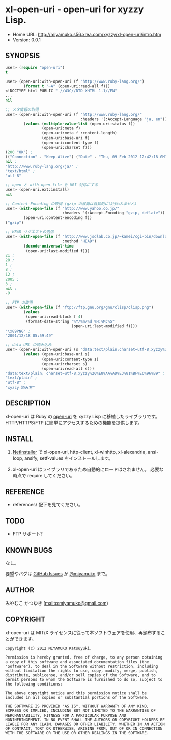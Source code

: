 # xl-open-uri - open-uri for xyzzy Lisp.

* Home URL: http://miyamuko.s56.xrea.com/xyzzy/xl-open-uri/intro.htm
* Version: 0.0.1


## SYNOPSIS

```lisp
user> (require "open-uri")
t

user> (open-uri:with-open-uri (f "http://www.ruby-lang.org/")
        (format t "~A" (open-uri:read-all f)))
<!DOCTYPE html PUBLIC "-//W3C//DTD XHTML 1.1//EN"
...
nil

;; メタ情報の取得
user> (open-uri:with-open-uri (f "http://www.ruby-lang.org/"
                                 :headers '(:Accept-Language "ja, en"))
        (values (multiple-value-list (open-uri:status f))
                (open-uri:meta f)
                (open-uri:meta f :content-length)
                (open-uri:base-uri f)
                (open-uri:content-type f)
                (open-uri:charset f)))
(200 "OK") ;
(("Connection" . "Keep-Alive") ("Date" . "Thu, 09 Feb 2012 12:42:18 GMT") ...) ;
nil ;
"http://www.ruby-lang.org/ja/" ;
"text/html" ;
"utf-8"

;; open と with-open-file を URI 対応にする
user> (open-uri.ext:install)
nil

;; Content-Encoding の取得 (gzip の展開は自動的には行われません)
user> (with-open-file (f "http://www.yahoo.co.jp/"
                         :headers '(:Accept-Encoding "gzip, deflate"))
        (open-uri:content-encoding f))
("gzip")

;; HEAD リクエストの送信
user> (with-open-file (f "http://www.jsdlab.co.jp/~kamei/cgi-bin/download.cgi"
                         :method "HEAD")
        (decode-universal-time
         (open-uri:last-modified f)))
21 ;
28 ;
1 ;
8 ;
12 ;
2005 ;
3 ;
nil ;
-9

;; FTP の取得
user> (with-open-file (f "ftp://ftp.gnu.org/gnu/clisp/clisp.png")
        (values
         (open-uri:read-block f 4)
         (format-date-string "%Y/%m/%d %H:%M:%S"
                             (open-uri:last-modified f))))
"\x89PNG" ;
"2001/12/18 05:59:49"

;; data URL の読み込み
user> (open-uri:with-open-uri (s "data:text/plain;charset=utf-8,xyzzy%20%E8%AA%AD%E3%81%BF%E6%96%B9")
        (values (open-uri:base-uri s)
                (open-uri:content-type s)
                (open-uri:charset s)
                (open-uri:read-all s)))
"data:text/plain; charset=utf-8,xyzzy%20%E8%AA%AD%E3%81%BF%E6%96%B9" ;
"text/plain" ;
"utf-8" ;
"xyzzy 読み方"
```


## DESCRIPTION

xl-open-uri は Ruby の [open-uri] を xyzzy Lisp に移植したライブラリです。
HTTP/HTTPS/FTP に簡単にアクセスするための機能を提供します。

  [open-uri]: http://doc.ruby-lang.org/ja/1.9.3/library/open=2duri.html


## INSTALL

1. [NetInstaller] で xl-open-uri, http-client, xl-winhttp, xl-alexandria, ansi-loop, ansify, setf-values
   をインストールします。

2. xl-open-uri はライブラリであるため自動的にロードはされません。
   必要な時点で require してください。

  [NetInstaller]: http://www7a.biglobe.ne.jp/~hat/xyzzy/ni.html


## REFERENCE

* references/ 配下を見てください。


## TODO

* FTP サポート?


## KNOWN BUGS

なし。

要望やバグは [GitHub Issues] か [@miyamuko] まで。

  [GitHub Issues]: http://github.com/miyamuko/xl-open-uri/issues
  [@miyamuko]: http://twitter.com/home?status=%40miyamuko%20%23xyzzy%20xl-open-uri%3a%20


## AUTHOR

みやむこ かつゆき (<mailto:miyamuko@gmail.com>)


## COPYRIGHT

xl-open-uri は MIT/X ライセンスに従って本ソフトウェアを使用、再頒布することができます。

    Copyright (c) 2012 MIYAMUKO Katsuyuki.

    Permission is hereby granted, free of charge, to any person obtaining
    a copy of this software and associated documentation files (the
    "Software"), to deal in the Software without restriction, including
    without limitation the rights to use, copy, modify, merge, publish,
    distribute, sublicense, and/or sell copies of the Software, and to
    permit persons to whom the Software is furnished to do so, subject to
    the following conditions:

    The above copyright notice and this permission notice shall be
    included in all copies or substantial portions of the Software.

    THE SOFTWARE IS PROVIDED "AS IS", WITHOUT WARRANTY OF ANY KIND,
    EXPRESS OR IMPLIED, INCLUDING BUT NOT LIMITED TO THE WARRANTIES OF
    MERCHANTABILITY, FITNESS FOR A PARTICULAR PURPOSE AND
    NONINFRINGEMENT. IN NO EVENT SHALL THE AUTHORS OR COPYRIGHT HOLDERS BE
    LIABLE FOR ANY CLAIM, DAMAGES OR OTHER LIABILITY, WHETHER IN AN ACTION
    OF CONTRACT, TORT OR OTHERWISE, ARISING FROM, OUT OF OR IN CONNECTION
    WITH THE SOFTWARE OR THE USE OR OTHER DEALINGS IN THE SOFTWARE.
